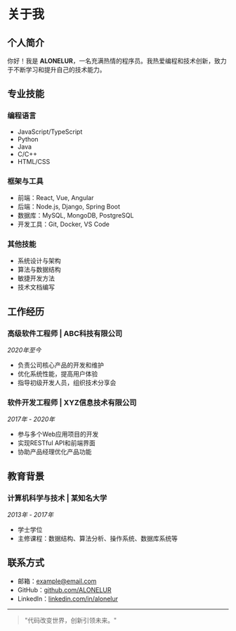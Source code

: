 # 关于我

## 个人简介

你好！我是 **ALONELUR**，一名充满热情的程序员。我热爱编程和技术创新，致力于不断学习和提升自己的技术能力。

## 专业技能

### 编程语言
- JavaScript/TypeScript
- Python
- Java
- C/C++
- HTML/CSS

### 框架与工具
- 前端：React, Vue, Angular
- 后端：Node.js, Django, Spring Boot
- 数据库：MySQL, MongoDB, PostgreSQL
- 开发工具：Git, Docker, VS Code

### 其他技能
- 系统设计与架构
- 算法与数据结构
- 敏捷开发方法
- 技术文档编写

## 工作经历

### 高级软件工程师 | ABC科技有限公司
*2020年至今*
- 负责公司核心产品的开发和维护
- 优化系统性能，提高用户体验
- 指导初级开发人员，组织技术分享会

### 软件开发工程师 | XYZ信息技术有限公司
*2017年 - 2020年*
- 参与多个Web应用项目的开发
- 实现RESTful API和前端界面
- 协助产品经理优化产品功能

## 教育背景

### 计算机科学与技术 | 某知名大学
*2013年 - 2017年*
- 学士学位
- 主修课程：数据结构、算法分析、操作系统、数据库系统等

## 联系方式

- 邮箱：example@email.com
- GitHub：[github.com/ALONELUR](https://github.com/ALONELUR)
- LinkedIn：[linkedin.com/in/alonelur](https://linkedin.com/in/alonelur)

---

> "代码改变世界，创新引领未来。"